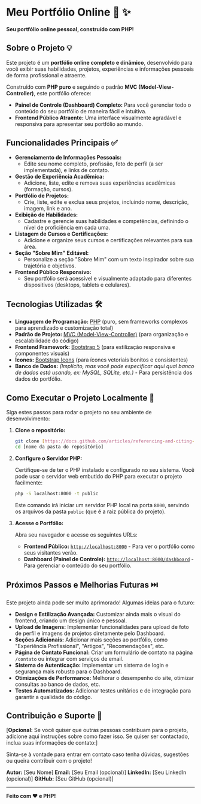 # Meu Portfólio Online 🚀 ✨

**Seu portfólio online pessoal, construído com PHP!**


## Sobre o Projeto 💡

Este projeto é um **portfólio online completo e dinâmico**, desenvolvido para você exibir suas habilidades, projetos, experiências e informações pessoais de forma profissional e atraente.

Construído com **PHP puro** e seguindo o padrão **MVC (Model-View-Controller)**, este portfólio oferece:

*   **Painel de Controle (Dashboard) Completo:** Para você gerenciar todo o conteúdo do seu portfólio de maneira fácil e intuitiva.
*   **Frontend Público Atraente:** Uma interface visualmente agradável e responsiva para apresentar seu portfólio ao mundo.

## Funcionalidades Principais ✅

*   **Gerenciamento de Informações Pessoais:**
    *   Edite seu nome completo, profissão, foto de perfil (a ser implementada), e links de contato.
*   **Gestão de Experiência Acadêmica:**
    *   Adicione, liste, edite e remova suas experiências acadêmicas (formação, cursos).
*   **Portfólio de Projetos:**
    *   Crie, liste, edite e exclua seus projetos, incluindo nome, descrição, imagem, link e ano.
*   **Exibição de Habilidades:**
    *   Cadastre e gerencie suas habilidades e competências, definindo o nível de proficiência em cada uma.
*   **Listagem de Cursos e Certificações:**
    *   Adicione e organize seus cursos e certificações relevantes para sua área.
*   **Seção "Sobre Mim" Editável:**
    *   Personalize a seção "Sobre Mim" com um texto inspirador sobre sua trajetória e objetivos.
*   **Frontend Público Responsivo:**
    *   Seu portfólio será acessível e visualmente adaptado para diferentes dispositivos (desktops, tablets e celulares).

## Tecnologias Utilizadas 🛠️

*   **Linguagem de Programação:** [PHP](https://www.php.net/) (puro, sem frameworks complexos para aprendizado e customização total)
*   **Padrão de Projeto:** [MVC (Model-View-Controller)](https://pt.wikipedia.org/wiki/MVC) (para organização e escalabilidade do código)
*   **Frontend Framework:** [Bootstrap 5](https://getbootstrap.com/) (para estilização responsiva e componentes visuais)
*   **Ícones:** [Bootstrap Icons](https://icons.getbootstrap.com/) (para ícones vetoriais bonitos e consistentes)
*   **Banco de Dados:**  *(Implícito, mas você pode especificar aqui qual banco de dados está usando, ex: MySQL, SQLite, etc.)* -  Para persistência dos dados do portfólio.

## Como Executar o Projeto Localmente 🚀

Siga estes passos para rodar o projeto no seu ambiente de desenvolvimento:

1.  **Clone o repositório:**

    ```bash
    git clone [https://docs.github.com/articles/referencing-and-citing-content](https://docs.github.com/articles/referencing-and-citing-content)
    cd [nome da pasta do repositório]
    ```

2.  **Configure o Servidor PHP:**

    Certifique-se de ter o PHP instalado e configurado no seu sistema.  Você pode usar o servidor web embutido do PHP para executar o projeto facilmente:

    ```bash
    php -S localhost:8000 -t public
    ```

    Este comando irá iniciar um servidor PHP local na porta `8000`, servindo os arquivos da pasta `public` (que é a raiz pública do projeto).

3.  **Acesse o Portfólio:**

    Abra seu navegador e acesse os seguintes URLs:

    *   **Frontend Público:**  [`http://localhost:8000`](http://localhost:8000) - Para ver o portfólio como seus visitantes verão.
    *   **Dashboard (Painel de Controle):** [`http://localhost:8000/dashboard`](http://localhost:8000/dashboard) - Para gerenciar o conteúdo do seu portfólio.

## Próximos Passos e Melhorias Futuras ⏭️

Este projeto ainda pode ser muito aprimorado! Algumas ideias para o futuro:

*   **Design e Estilização Avançada:**  Customizar ainda mais o visual do frontend, criando um design único e pessoal.
*   **Upload de Imagens:**  Implementar funcionalidades para upload de foto de perfil e imagens de projetos diretamente pelo Dashboard.
*   **Seções Adicionais:**  Adicionar mais seções ao portfólio, como "Experiência Profissional", "Artigos", "Recomendações", etc.
*   **Página de Contato Funcional:**  Criar um formulário de contato na página `/contato` ou integrar com serviços de email.
*   **Sistema de Autenticação:**  Implementar um sistema de login e segurança mais robusto para o Dashboard.
*   **Otimizações de Performance:**  Melhorar o desempenho do site, otimizar consultas ao banco de dados, etc.
*   **Testes Automatizados:**  Adicionar testes unitários e de integração para garantir a qualidade do código.

## Contribuição e Suporte 🤝

[**Opcional:** Se você quiser que outras pessoas contribuam para o projeto, adicione aqui instruções sobre como fazer isso. Se quiser ser contactado, inclua suas informações de contato:]

Sinta-se à vontade para entrar em contato caso tenha dúvidas, sugestões ou queira contribuir com o projeto!

**Autor:** [Seu Nome]
**Email:** [Seu Email (opcional)]
**LinkedIn:** [Seu LinkedIn (opcional)]
**GitHub:** [Seu GitHub (opcional)]

---

**Feito com ❤️ e PHP!**